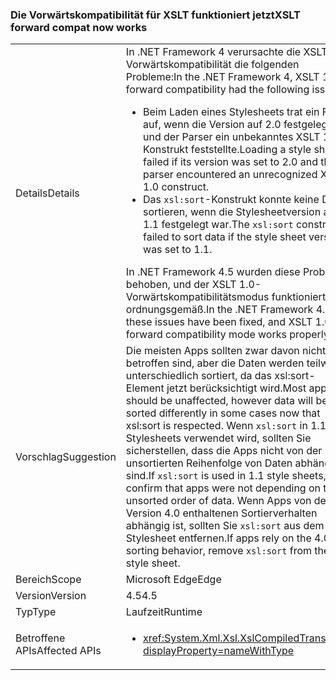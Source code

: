 ### <a name="xslt-forward-compat-now-works"></a><span data-ttu-id="5adf7-101">Die Vorwärtskompatibilität für XSLT funktioniert jetzt</span><span class="sxs-lookup"><span data-stu-id="5adf7-101">XSLT forward compat now works</span></span>

|   |   |
|---|---|
|<span data-ttu-id="5adf7-102">Details</span><span class="sxs-lookup"><span data-stu-id="5adf7-102">Details</span></span>|<span data-ttu-id="5adf7-103">In .NET Framework 4 verursachte die XSLT 1.0-Vorwärtskompatibilität die folgenden Probleme:</span><span class="sxs-lookup"><span data-stu-id="5adf7-103">In the .NET Framework 4, XSLT 1.0 forward compatibility had the following issues:</span></span><ul><li><span data-ttu-id="5adf7-104">Beim Laden eines Stylesheets trat ein Fehler auf, wenn die Version auf 2.0 festgelegt war und der Parser ein unbekanntes XSLT 1.0-Konstrukt feststellte.</span><span class="sxs-lookup"><span data-stu-id="5adf7-104">Loading a style sheet failed if its version was set to 2.0 and the parser encountered an unrecognized XSLT 1.0 construct.</span></span></li><li><span data-ttu-id="5adf7-105">Das <code>xsl:sort</code>-Konstrukt konnte keine Daten sortieren, wenn die Stylesheetversion auf 1.1 festgelegt war.</span><span class="sxs-lookup"><span data-stu-id="5adf7-105">The <code>xsl:sort</code> construct failed to sort data if the style sheet version was set to 1.1.</span></span></li></ul><span data-ttu-id="5adf7-106">In .NET Framework 4.5 wurden diese Probleme behoben, und der XSLT 1.0-Vorwärtskompatibilitätsmodus funktioniert ordnungsgemäß.</span><span class="sxs-lookup"><span data-stu-id="5adf7-106">In the .NET Framework 4.5, these issues have been fixed, and XSLT 1.0 forward compatibility mode works properly.</span></span>|
|<span data-ttu-id="5adf7-107">Vorschlag</span><span class="sxs-lookup"><span data-stu-id="5adf7-107">Suggestion</span></span>|<span data-ttu-id="5adf7-108">Die meisten Apps sollten zwar davon nicht betroffen sind, aber die Daten werden teilweise unterschiedlich sortiert, da das xsl:sort-Element jetzt berücksichtigt wird.</span><span class="sxs-lookup"><span data-stu-id="5adf7-108">Most apps should be unaffected, however data will be sorted differently in some cases now that xsl:sort is respected.</span></span> <span data-ttu-id="5adf7-109">Wenn <code>xsl:sort</code> in 1.1-Stylesheets verwendet wird, sollten Sie sicherstellen, dass die Apps nicht von der unsortierten Reihenfolge von Daten abhängig sind.</span><span class="sxs-lookup"><span data-stu-id="5adf7-109">If <code>xsl:sort</code> is used in 1.1 style sheets, confirm that apps were not depending on the unsorted order of data.</span></span> <span data-ttu-id="5adf7-110">Wenn Apps von dem in Version 4.0 enthaltenen Sortierverhalten abhängig ist, sollten Sie <code>xsl:sort</code> aus dem Stylesheet entfernen.</span><span class="sxs-lookup"><span data-stu-id="5adf7-110">If apps rely on the 4.0 sorting behavior, remove <code>xsl:sort</code> from the style sheet.</span></span>|
|<span data-ttu-id="5adf7-111">Bereich</span><span class="sxs-lookup"><span data-stu-id="5adf7-111">Scope</span></span>|<span data-ttu-id="5adf7-112">Microsoft Edge</span><span class="sxs-lookup"><span data-stu-id="5adf7-112">Edge</span></span>|
|<span data-ttu-id="5adf7-113">Version</span><span class="sxs-lookup"><span data-stu-id="5adf7-113">Version</span></span>|<span data-ttu-id="5adf7-114">4.5</span><span class="sxs-lookup"><span data-stu-id="5adf7-114">4.5</span></span>|
|<span data-ttu-id="5adf7-115">Typ</span><span class="sxs-lookup"><span data-stu-id="5adf7-115">Type</span></span>|<span data-ttu-id="5adf7-116">Laufzeit</span><span class="sxs-lookup"><span data-stu-id="5adf7-116">Runtime</span></span>|
|<span data-ttu-id="5adf7-117">Betroffene APIs</span><span class="sxs-lookup"><span data-stu-id="5adf7-117">Affected APIs</span></span>|<ul><li><xref:System.Xml.Xsl.XslCompiledTransform?displayProperty=nameWithType></li></ul>|

